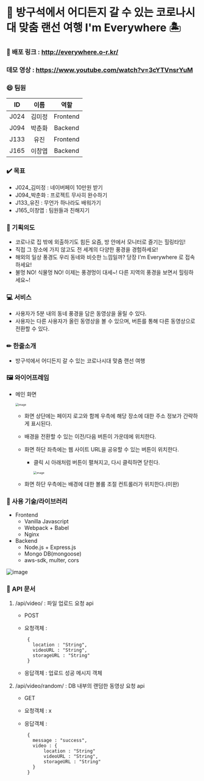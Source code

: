 # 🛬 방구석에서 어디든지 갈 수 있는 코로나시대 맞춤 랜선 여행 I'm Everywhere 🏝

### 💾 배포 링크 : http://everywhere.o-r.kr/
### 데모 영상 : https://www.youtube.com/watch?v=3cYTVnsrYuM
### 😄 팀원

| **ID** | **이름** | **역할** |
| :----: | :------: | :------: |
|  J024  |  김미정  | Frontend |
|  J094  |  박춘화  | Backend  |
|  J133  |   유진   | Frontend |
|  J165  |  이창엽  | Backend  |

### ✔️ 목표

- J024\_김미정 : 네이버페이 10만원 받기
- J094\_박춘화 : 프로젝트 무사히 완수하기
- J133\_유진 : 무언가 하나라도 배워가기
- J165\_이창엽 : 팀원들과 친해지기

### 🤔 기획의도

- 코로나로 집 밖에 외출하기도 힘든 요즘, 방 안에서 모니터로 즐기는 힐링타임!
- 직접 그 장소에 가지 않고도 전 세계의 다양한 풍경을 경험하세요!
- 해외의 일상 풍경도 우리 동네와 비슷한 느낌일까? 당장 I'm Everywhere 로 접속하세요!
- 불멍 NO! 식물멍 NO! 이제는 풍경멍이 대세~! 다른 지역의 풍경을 보면서 힐링하세요~!

### 💻 서비스

- 사용자가 5분 내의 동네 풍경을 담은 동영상을 올릴 수 있다.
- 사용자는 다른 사용자가 올린 동영상을 볼 수 있으며, 버튼를 통해 다른 동영상으로 전환할 수 있다.

### ✏ 한줄소개

- 방구석에서 어디든지 갈 수 있는 코로나시대 맞춤 랜선 여행

### 🖼 와이어프레임

- 메인 화면

  <img src="https://user-images.githubusercontent.com/57428261/134452976-04299a4e-52c1-45c6-b438-f673537e2934.png" alt="image" style="zoom:50%;" />

  - 화면 상단에는 페이지 로고와 함께 우측에 해당 장소에 대한 주소 정보가 간략하게 표시된다.

  - 배경을 전환할 수 있는 이전/다음 버튼이 가운데에 위치한다.

  - 화면 하단 좌측에는 웹 사이트 URL을 공유할 수 있는 버튼이 위치한다.

    - 클릭 시 아래처럼 버튼이 펼쳐지고, 다시 클릭하면 닫힌다.

      <img src="https://user-images.githubusercontent.com/57428261/134452996-29be8708-166f-4bef-af74-29ac667b20f7.png" alt="image" style="zoom:50%;" />

  - 화면 하단 우측에는 배경에 대한 볼륨 조절 컨트롤러가 위치한다.(미완)

### 💽 사용 기술/라이브러리

- Frontend
  - Vanilla Javascript
  - Webpack + Babel
  - Nginx
- Backend
  - Node.js + Express.js
  - Mongo DB(mongoose)
  - aws-sdk, multer, cors
  
 ![image](https://user-images.githubusercontent.com/67806982/134619745-51ab5fff-269f-4b8c-b837-5b19f05d40cb.png)


### 📝 API 문서

1. /api/video/ : 파일 업로드 요청 api

   - POST

   - 요청객체 :

     ```
      {
        location : "String",
        videoURL : "String",
        storageURL : "String"
      }
     ```

   - 응답객체 : 업로드 성공 메시지 객체

2. /api/video/random/ : DB 내부의 랜덤한 동영상 요청 api

   - GET

   - 요청객체 : x

   - 응답객체 :

     ```
      {
        message : "success",
        video : {
            location : "String"
            videoURL : "String",
            storageURL : "String"
        }
      }
     ```
